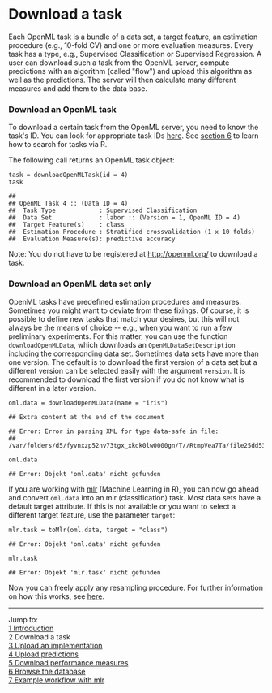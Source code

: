 Download a task
===============

Each OpenML task is a bundle of a data set, a target feature, an estimation procedure (e.g.,
10-fold CV) and one or more evaluation measures. Every task has a type, e.g., Supervised
Classification or Supervised Regression. A user can download such a task from the OpenML server,
compute predictions with an algorithm (called "flow") and upload this algorithm as well as the
predictions. The server will then calculate many different measures and add them to the data base.

### Download an OpenML task
To download a certain task from the OpenML server, you need to know the task's ID. You can look for appropriate task IDs [here](http://openml.org/search?q=&type=task). See
[section 6](6-Browse-the-database.md) to learn how to search for tasks via R.

The following call returns an OpenML task object: 


```splus
task = downloadOpenMLTask(id = 4)
task
```

```
## 
## OpenML Task 4 :: (Data ID = 4)
## 	Task Type            : Supervised Classification
## 	Data Set             : labor :: (Version = 1, OpenML ID = 4)
## 	Target Feature(s)    : class
## 	Estimation Procedure : Stratified crossvalidation (1 x 10 folds)
## 	Evaluation Measure(s): predictive accuracy
```

Note: You do not have to be registered at http://openml.org/ to download a task. 

### Download an OpenML data set only
OpenML tasks have predefined estimation procedures and measures. Sometimes you might want to deviate
from these fixings. Of course, it is possible to define new tasks that match your desires, but this
will not always be the means of choice -- e.g., when you want to run a few preliminary experiments.
For this matter, you can use the function `downloadOpenMLData`, which downloads an
`OpenMLDataSetDescription` including the corresponding data set. Sometimes data sets have more than
one version. The default is to download the first version of a data set but a different version can
be selected easily with the argument `version`. It is recommended to download the first version if
you do not know what is different in a later version. 


```splus
oml.data = downloadOpenMLData(name = "iris")
```

```
## Extra content at the end of the document
```

```
## Error: Error in parsing XML for type data-safe in file:
## /var/folders/d5/fyvnxzp52nv73tgx_xkdk0lw0000gn/T//RtmpVea7Ta/file25dd53a58823
```

```splus
oml.data
```

```
## Error: Objekt 'oml.data' nicht gefunden
```

If you are working with [mlr](https://github.com/berndbischl/mlr) (Machine Learning in R), you can
now go ahead and convert `oml.data` into an mlr (classification) task. Most data sets have a default target attribute. If this is not available or you want to select a different target feature, use the parameter `target`:


```splus
mlr.task = toMlr(oml.data, target = "class")
```

```
## Error: Objekt 'oml.data' nicht gefunden
```

```splus
mlr.task
```

```
## Error: Objekt 'mlr.task' nicht gefunden
```

Now you can freely apply any resampling procedure. For further information on how this works, see
[here](http://berndbischl.github.io/mlr/man/makeResampleDesc.html).

----------------------------------------------------------------------------------------------------
Jump to:    
[1 Introduction](1-Introduction.md)    
2 Download a task  
[3 Upload an implementation](3-Upload-an-implementation.md)  
[4 Upload predictions](4-Upload-predictions.md)  
[5 Download performance measures](5-Download-performance-measures.md)  
[6 Browse the database](6-Browse-the-database.md)  
[7 Example workflow with mlr](7-Example-workflow-with-mlr.md)
